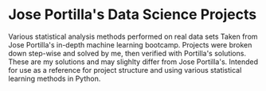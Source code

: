 # Jose Portilla's Data Science Projects
Various statistical analysis methods performed on real data sets Taken from Jose Portilla's in-depth machine learning bootcamp. Projects were broken down step-wise and solved by me, then verified with Portilla's solutions. These are my solutions and may slighlty differ from Jose Portilla's. Intended for use as a reference for project structure and using various statistical learning methods in Python.
